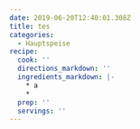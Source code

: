 ```yaml
---
date: 2019-06-20T12:40:01.308Z
title: tes
categories:
  - Hauptspeise
recipe:
  cook: ''
  directions_markdown: ''
  ingredients_markdown: |-
    * a
    *
  prep: ''
  servings: ''
---
```


